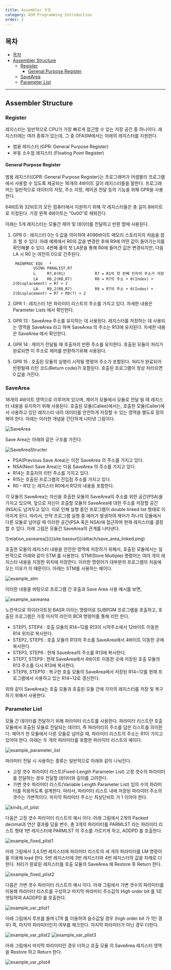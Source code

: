 ```yaml
---
title: Assembler 구조
category: ASM Programming Introduction
order: 2
---
```


## 목차

- [목차](#목차)
- [Assembler Structure](#assembler-structure)
  - [Register](#register)
    - [Gerenal Purpose Register](#gerenal-purpose-register)
  - [SaveArea](#savearea)
  - [Parameter List](#parameter-list)

----

## Assembler Structure
### Register

레지스터는 일반적으로 CPU가 가장 빠르게 접근할 수 있는 저장 공간 중 하나이다. 
레지스터에는 여러 종류가 있는데, 그 중 OFASM에서는 아래의 레지스터를 지원한다.

* 범용 레지스터 (GPR: General Purpose Register)
* 부동 소수점 레지스터 (Floating Point Register)

#### General Purpose Register

범용 레지스터(GPR: General Purpose Register)는 프로그래머가 어셈블리 프로그램에서 사용할 수 있도록 제공되는 16개의 4바이트 길이 레지스터들을 말한다. 프로그래머는 일반적으로 데이터의 저장, 주소 지정, 제어권 전달 등의 기능을 위해 GPR을 사용한다.

64비트와 32비트의 모든 컴퓨터에서 지원하기 위해 각 레지스터들은 총 길이 8바이트로 지정된다. 가장 왼쪽 4바이트는 “0x00”로 채워진다.

아래는 5개 레지스터는 모듈간 제어 및 데이터를 전달하고 반환 할때 사용된다.

1. GPR 0 : 레지스터 0는 0 값을 의미하여 4096바이트 메모리 스토리지의 처음을 참조 할 수 있다. 아래 예제에서 R0의 값을 변경한 후에 R9에 어떤 값이 들어가는지를 확인해볼 수 있다. 4번째 줄의 첫 LA문을 통해 R0에 들어간 값은 변경되지만, 다음 LA 시 R0 는 여전히 0으로 간주된다.

        MAINPROC EQU   *
                USING PARALIST,R7
                L     R7,0(R1)             R7 = R1의 첫 번째 인자의 주소가 저장
                LA    R0,2(R0,R7)          R0 = R7의 주소 + 0(Index) + 2(Displacement) = R7 + 2
                LA    R9,2(R0,R7)          R9 = R7의 주소 + 0(Index) + 2(Displacement) = R7 + R0(?) + 2

 1. GPR 1 : 레지스터 1은 파라미터 리스트의 주소를 가지고 있다. 자세한 내용은 Parameter Lists 에서 확인한다.

 2. GPR 13 : SaveArea 주소를 유지하는 데 사용된다. 레지스터를 저장하는 데 사용되는 영역을 SaveArea 라고 하며 SaveArea 의 주소는 R13에 유지된다. 자세한 내용은 SaveArea 에서 확인한다.

 3. GPR 14 : 제어가 전달될 때 호출자의 반환 주소를 유지한다. 호출된 모듈이 처리가 완료되면 이 주소로 제어를 반환하기위해 사용된다. 

 4. GPR 15 : 호출된 모듈의 실행이 시작될 명령어 주소가 포함된다. 처리가 완료되어 반환될때 리턴 코드(Return code)가 포함된다. 호출된 프로그램이 정상 처리되면 0 값을 가진다.

### SaveArea
18개의 4바이트 영역으로 이루어져 있으며, 제어가 모듈에서 모듈로 전달 될 때 레지스터 내용을 유지하기 위해 사용된다.
호출된 모듈(Callee)에서는, 호출한 모듈(Caller)에서 사용하고 있던 레지스터 내의 데이터를 안전하게 저장할 수 있는 영역을 별도로 정의해야 한다.
아래는 이러한 개념을 간단하게 나타낸 그림이다.

![SaveArea]({{site.baseurl}}/attach/define_save_area.png)

Save Area는 아래와 같은 구조를 가진다.

![SaveAreaStructer]({{site.baseurl}}/attach/save_area_str.png)

* PSA(Previous Save Area)는 이전 SaveArea 의 주소를 가지고 있다.
* NSA(Next Save Area)는 다음 SaveArea 의 주소를 가지고 있다.
* R14는 호출자의 리턴 주소를 가지고 있다.
* R15는 호출된 프로그램의 진입점 주소를 가지고 있다.
* R0 – R12 는 레지스터 R0에서 R12의 내용을 포함한다.

각 모듈의 SaveArea는 자신을 호출한 모듈의 SaveArea의 주소를 위한 공간(PSA)을 가지고 있으며, 앞으로 자신이 호출할 모듈의 SaveArea에 대한 주소를 저장할 공간(NSA)도 남겨두고 있다. 이로 인해 실행 중인 프로그램이 double linked list 형태로 이어지게 된다. 따라서, 만약 프로그램 실행 중 에러가 발생하여 제어가 하나의 모듈에서 다른 모듈로 넘어갈 때 이러한 공간(PSA 혹은 NSA)에 접근하여 현재 레지스터를 결정할 수 있다.
아래 그림은 모듈간 SaveArea의 관계를 나타낸다.

![relation_savearea]]({{site.baseurl}}/attach/save_area_linked.png)

호출한 모듈의 레지스터 내용을 안전한 영역에 저장하기 위해서, 호출된 모듈에서는 일반적으로 아래와 같이 STM 를 사용한다. STM(Store Multiple) 명령어는 여러 개의 레지스터 내용을 지정한 위치에 저장한다. 이러한 명령어가 대부분의 프로그램의 처음에 오는 이유가 이 때문이다. 아래는 STM를 사용하는 예이다.

![example_stm]({{site.baseurl}}/attach/save_area_stm.png)

이러한 내용을 바탕으로 프로그램 간 호출과 Save Area 사용 예시를 보면,

![example_savearea]({{site.baseurl}}/attach/example_save_area.png)

노란색으로 하이라이트된 BASR 이라는 명령어로 SUBPGM 프로그램을 호출하고, 호출된 프로그램은 가장 마지막 라인의 BCR 명령어를 통해 리턴 한다. 
- STEP1, STEP4 : 호출 모듈의 R14~12를 R13의 시작주소에서 12바이트 이동한 R14 위치로 복사한다.
- STEP2, STEP5 : 호출 모듈의 R13의 주소를 SaveArea에서 4바이트 이동한 곳에 복사한다.
- STEP3, STEP6 : 현재 SaveArea의 주소를 R13에 복사한다. 
- STEP7, STEP9 : 현재 SaveArea에서 4바이트 이동한 곳에 저장된 호출 모듈의 R13 주소를 다시 R13에 복사한다.
- STEP8, STEP10 : 복구한 호출 모듈의 SaveArea에서 저장된 R14~12를 현재 프로그램에서 사용하고 있는 R14~12로 갱신한다.

위와 같이 SaveArea는 호출 모듈과 호출된 모듈 간에 각자의 레지스터를 저장 및 복구 하기 위해서 사용한다. 

### Parameter List
모듈 간 데이터를 전달하기 위해 파라미터 리스트를 사용한다. 파라미터 리스트란 호출 모듈에서 호출된 모듈로 전달되는 데이터, 즉 파라미터의 주소를 담은 리스트를 의미한다.
제어가 한 모듈에서 다른 모듈로 넘어갈 때, 파라미터 리스트의 주소는 R1이 가지고 있어야 한다.
아래는 두 개의 파라미터를 포함한 파라미터 리스트의 예이다.

![example_parameter_list]({{site.baseurl}}/attach/parameter_list.png)

파라미터 전달 시 사용하는 종류는 일반적으로 아래와 같이 나눠진다.
- 고정 갯수 파라미터 리스트(Fixed-Length Parameter List)
고정 갯수의 파라미터를 전달하는 경우 전달할 데이터와 길이를 고려한다. 
- 가변 갯수 파라미터 리스트(Variable Length Parameter List)
임의 수의 파라미터를 허용하도록 설계한다. 따라서, 파라미터 리스트 내에 저장된 파라미터 주소의 갯수는 가변적이다. 마지막 파라미터 주소는 최상단비트 가 1 이어야 한다.

![kinds_of_plist]({{site.baseurl}}/attach/fixed_var_parameter_list.png)

다음은 고정 갯수 파라미터 리스트의 예시 이다.
아래 그림에서 2개의 Packed decimal과 연산 결과를 담을 변수, 총 3개의 파라미터를 PARMLST 라는 파라미터 리스트 형태 1번 레지스터에 PARMLST 의 주소를 가르키게 하고, ADDPD 를 호출한다. 

![example_fixed_plist1]({{site.baseurl}}/attach/example_fixed_parameter_list_1.png)

아래 그림에서 3,4,5번 레지스터에 파라미터 리스트의 세 개의 파라미터를 LM 명령어를 이용해 load 한다. 5번 레지스터에 3번 레지스터와 4번 레지스터의 값을 차례로 더한다. 처리가 완료된 레지스터를 호출 모듈의 SaveArea 에 Restore 후 Return 한다.

![example_fixed_plist2]({{site.baseurl}}/attach/example_fixed_parameter_list_2.png)

다음은 가변 갯수 파라미터 리스트의 예시 이다.
아래 그림에서 가변 갯수의 파라미터를 이용해 파라미터 리스트를 구성하고 마지막 파라미터 주소값의 High order bit 를 1로 셋팅하여 AADDPD 를 호출한다.

![example_var_plist1]({{site.baseurl}}/attach/example_var_parameter_list1.png)

아래 그림에서 루프를 돌며 LTR 를 이용하여 음수값일 경우 (high order bit 가 1인 경우) 즉, 마지막 파라미터인지 여부를 체크한다. 마지막 파라미터가 아닌 경우 더한다.

![example_var_plist2]({{site.baseurl}}/attach/example_var_parameter_list2.png)
![example_var_plist3]({{site.baseurl}}/attach/example_var_parameter_list3.png)

아래 그림에서 마지막 파라미터인 경우 더하고 호출 모듈 의 SaveArea 레지스터 영역을 Restore 하고 Return 한다.

![example_var_plist4]({{site.baseurl}}/attach/example_var_parameter_list4.png)




